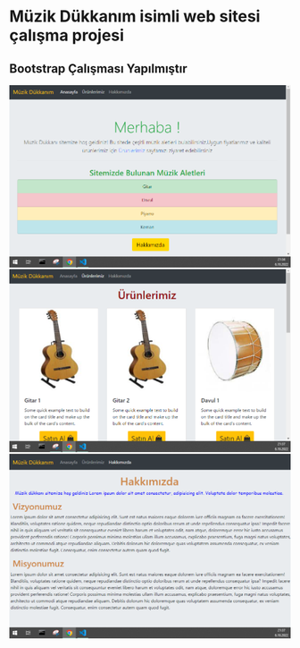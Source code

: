 # Müzik Dükkanım isimli web sitesi çalışma projesi

## Bootstrap Çalışması Yapılmıştır

![Screen 1](images/Screen1.PNG)
![Screen 2](images/Screen2.PNG)
![Screen 3](images/Screen3.PNG)
